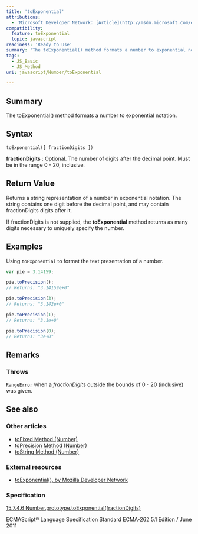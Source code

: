 ```yaml
---
title: 'toExponential'
attributions:
  - 'Microsoft Developer Network: [Article](http://msdn.microsoft.com/en-us/library/ie/023xd959(v=vs.94).aspx)'
compatibility:
  feature: toExponential
  topic: javascript
readiness: 'Ready to Use'
summary: 'The toExponential() method formats a number to exponential notation.'
tags:
  - JS_Basic
  - JS_Method
uri: javascript/Number/toExponential

---
```

## Summary

The toExponential() method formats a number to exponential notation.

## Syntax

    toExponential([ fractionDigits ])

**fractionDigits**
:   Optional. The number of digits after the decimal point. Must be in the range 0 - 20, inclusive.

## Return Value

Returns a string representation of a number in exponential notation. The string contains one digit before the decimal point, and may contain fractionDigits digits after it.

If fractionDigits is not supplied, the **toExponential** method returns as many digits necessary to uniquely specify the number.

## Examples

Using `toExponential` to format the text presentation of a number.

``` js
var pie = 3.14159;

pie.toPrecision();
// Returns: "3.14159e+0"

pie.toPrecision(3);
// Returns: "3.142e+0"

pie.toPrecision(1);
// Returns: "3.1e+0"

pie.toPrecision(0);
// Returns: "3e+0"
```

## Remarks

### Throws

[`RangeError`](/javascript/Error) when a *fractionDigits* outside the bounds of 0 - 20 (inclusive) was given.

## See also

### Other articles

-   [toFixed Method (Number)](/javascript/Number/toFixed)
-   [toPrecision Method (Number)](/javascript/Number/toPrecision)
-   [toString Method (Number)](/javascript/Number/toString)

### External resources

-   [toExponential(), by Mozilla Developer Network](https://developer.mozilla.org/en-US/docs/Web/JavaScript/Reference/Global_Objects/Number/toExponential)

### Specification

[15.7.4.6 Number.prototype.toExponential(fractionDigits)](http://www.ecma-international.org/ecma-262/5.1/#sec-15.7.4.6)

ECMAScript® Language Specification Standard ECMA-262 5.1 Edition / June 2011

